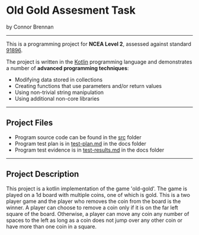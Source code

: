 # Old Gold Assesment Task

by Connor Brennan

---

This is a programming project for **NCEA Level 2**, assessed against standard [91896](as91896.pdf).

The project is written in the [Kotlin](https://kotlinlang.org) programming language and demonstrates a number of **advanced programming techniques**:
- Modifying data stored in collections
- Creating functions that use parameters and/or return values
- Using non-trivial string manipulation
- Using additional non-core libraries
---

## Project Files

- Program source code can be found in the [src](src/) folder
- Program test plan is in [test-plan.md](docs/test-plan.md) in the docs folder
- Program test evidence is in [test-results.md](docs/test-results.md) in the docs folder

---

## Project Description

This project is a kotlin implementation of the game 'old-gold'. The game is played on a 1d board with multiple coins, one of which is gold.
This is a two player game and the player who removes the coin from the board is the winner. A player can choose to remove a coin only if it is on the far left square of the board.
Otherwise, a player can move any coin any number of spaces to the left as long as a coin does not jump over any other coin or have more than one coin in a square.

